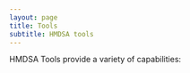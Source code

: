 ```yaml
---
layout: page
title: Tools
subtitle: HMDSA tools
---
```


HMDSA Tools provide a variety of capabilities:

